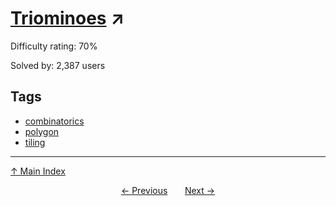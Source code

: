 # [Triominoes](https://projecteuler.net/problem=161) ↗️

Difficulty rating: 70%

Solved by: 2,387 users
## Tags

- [combinatorics](../tags/combinatorics.md)
- [polygon](../tags/polygon.md)
- [tiling](../tags/tiling.md)



---

[↑ Main Index](../README.md)


<div align=center><a href='160.md'>← Previous</a> &nbsp;&nbsp; &nbsp;&nbsp;  <a href='162.md'>Next →</a></div>
